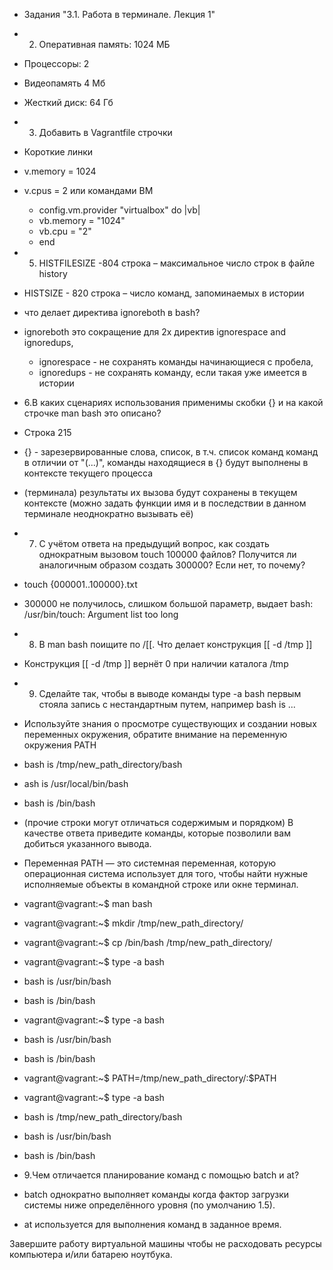 * Задания "3.1. Работа в терминале. Лекция 1"
* 2. Оперативная память: 1024 МБ
* Процессоры: 2
* Видеопамять 4 Мб
* Жесткий диск: 64 Гб

* 3. Добавить в Vagrantfile строчки
* Короткие линки
* v.memory = 1024
* v.cpus = 2 или командами ВМ
   * config.vm.provider "virtualbox" do |vb|
    * vb.memory = "1024"
    * vb.cpu = "2"
   * end

* 5. HISTFILESIZE -804 строка – максимальное число строк в файле history
* HISTSIZE - 820 строка – число команд, запоминаемых в истории

* что делает директива ignoreboth в bash?
* ignoreboth это сокращение для 2х директив ignorespace and ignoredups,
    * ignorespace - не сохранять команды начинающиеся с пробела,
    * ignoredups - не сохранять команду, если такая уже имеется в истории
* 6.В каких сценариях использования применимы скобки {} и на какой строчке man bash это описано?
* Строка 215  
* {} - зарезервированные слова, список, в т.ч. список команд команд в отличии от "(...)", команды находящиеся в {} будут выполнены в контексте текущего процесса
* (терминала) результаты их вызова будут сохранены в текущем контексте (можно задать функции имя и в последствии в данном терминале неоднократно вызывать её)

* 7. С учётом ответа на предыдущий вопрос, как создать однократным вызовом touch 100000 файлов? Получится ли аналогичным образом создать 300000? Если нет, то почему?
 * touch {000001..100000}.txt
* 300000 не получилось, слишком большой параметр, выдает bash: /usr/bin/touch: Argument list too long
* 8. В man bash поищите по /\[\[. Что делает конструкция [[ -d /tmp ]]
 * Конструкция [[ -d /tmp ]] вернёт 0 при наличии каталога /tmp
 * 9. Сделайте так, чтобы в выводе команды type -a bash первым стояла запись с нестандартным путем, например bash is ... 
 * Используйте знания о просмотре существующих и создании новых переменных окружения, обратите внимание на переменную окружения PATH

* bash is /tmp/new_path_directory/bash
* ash is /usr/local/bin/bash
* bash is /bin/bash
* (прочие строки могут отличаться содержимым и порядком) В качестве ответа приведите команды, которые позволили вам добиться указанного вывода.
* Переменная PATH — это системная переменная, которую операционная система использует для того, чтобы найти нужные исполняемые объекты в командной строке или окне терминал.
* vagrant@vagrant:~$ man bash
* vagrant@vagrant:~$ mkdir /tmp/new_path_directory/
* vagrant@vagrant:~$ cp /bin/bash /tmp/new_path_directory/
* vagrant@vagrant:~$ type -a bash
* bash is /usr/bin/bash
* bash is /bin/bash
* vagrant@vagrant:~$ type -a bash
* bash is /usr/bin/bash
* bash is /bin/bash
* vagrant@vagrant:~$ PATH=/tmp/new_path_directory/:$PATH
* vagrant@vagrant:~$ type -a bash
* bash is /tmp/new_path_directory/bash
* bash is /usr/bin/bash
* bash is /bin/bash

* 9.Чем отличается планирование команд с помощью batch и at?
 * batch однократно выполняет команды когда фактор загрузки системы ниже определённого уровня (по умолчанию 1.5).
 * at используется для выполнения команд в заданное время.

Завершите работу виртуальной машины чтобы не расходовать ресурсы компьютера и/или батарею ноутбука.

